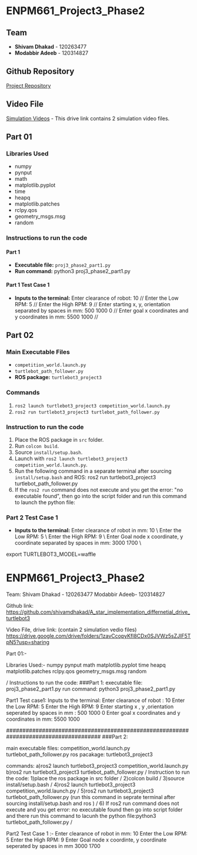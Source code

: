 # ENPM661_Project3_Phase2

## Team
- **Shivam Dhakad** - 120263477
- **Modabbir Adeeb** - 120314827

## Github Repository
[Project Repository](https://github.com/shivamdhakad/A_star_implementation_differnetial_drive_turtlebot3)

## Video File
[Simulation Videos](https://drive.google.com/drive/folders/1zavCcopyKfl8CDx0SJVWz5sZJlF5TpN5?usp=sharing) - This drive link contains 2 simulation video files.

## Part 01

### Libraries Used
- numpy
- pynput
- math
- matplotlib.pyplot
- time
- heapq
- matplotlib.patches
- rclpy.qos
- geometry_msgs.msg
- random

### Instructions to run the code

#### Part 1
- **Executable file:** `proj3_phase2_part1.py`
- **Run command:** 
python3 proj3_phase2_part1.py


#### Part 1 Test Case 1
- **Inputs to the terminal:**
Enter clearance of robot: 10 //
Enter the Low RPM: 5 //
Enter the High RPM: 9 //
Enter starting x, y, orientation separated by spaces in mm: 500 1000 0 //
Enter goal x coordinates and y coordinates in mm: 5500 1000 //


## Part 02

### Main Executable Files
- `competition_world.launch.py`
- `turtlebot_path_follower.py`
- **ROS package:** `turtlebot3_project3`

### Commands
1. `ros2 launch turtlebot3_project3 competition_world.launch.py`
2. `ros2 run turtlebot3_project3 turtlebot_path_follower.py`

### Instruction to run the code
1. Place the ROS package in `src` folder.
2. Run `colcon build`.
3. Source `install/setup.bash`.
4. Launch with `ros2 launch turtlebot3_project3 competition_world.launch.py`.
5. Run the following command in a separate terminal after sourcing `install/setup.bash` and ROS:
ros2 run turtlebot3_project3 turtlebot_path_follower.py
6. If the `ros2 run` command does not execute and you get the error: "no executable found", then go into the script folder and run this command to launch the python file:


### Part 2 Test Case 1
- **Inputs to the terminal:**
Enter clearance of robot in mm: 10 \\
Enter the Low RPM: 5 \\
Enter the High RPM: 9 \\ 
Enter Goal node x coordinate, y coordinate separated by spaces in mm: 3000 1700 \\

export TURTLEBOT3_MODEL=waffle

# ENPM661_Project3_Phase2

Team:
Shivam Dhakad - 120263477
Modabbir Adeeb- 120314827

Github link:
https://github.com/shivamdhakad/A_star_implementation_differnetial_drive_turtlebot3

Video File, drive link: (contain 2 simulation vedio files)
https://drive.google.com/drive/folders/1zavCcopyKfl8CDx0SJVWz5sZJlF5TpN5?usp=sharing

Part 01:-

Libraries Used:-
numpy
pynput
math
matplotlib.pyplot
time
heapq
matplotlib.patches
rclpy.qos
geometry_msgs.msg
random

/
Instructions to run the code:
###Part 1:
executable file: proj3_phase2_part1.py
run command: python3 proj3_phase2_part1.py

Part1 Test case1:
Inputs to the terminal:
Enter clearance of robot : 10
Enter the Low RPM: 5
Enter the High RPM: 9
Enter starting x , y ,orientation seperated by spaces in mm : 500 1000 0
Enter goal x coordinates and y coordinates in mm: 5500 1000 

#####################################################################################
###Part 2:

main executable files:
competition_world.launch.py
turtlebot_path_follower.py
ros pacakage: turtlebot3_project3

commands:
a)ros2 launch turtlebot3_project3 competition_world.launch.py
b)ros2 run turtlebot3_project3 turtlebot_path_follower.py
/
Instruction to run the code:
1)place the ros package in src folder /
2)colcon build /
3)source install/setup.bash / 
4)ros2 launch turtlebot3_project3 competition_world.launch.py /
5)ros2 run turtlebot3_project3 turtlebot_path_follower.py   (run this command in seprate terminal after sourcing install/setup.bash and ros ) /
6) If ros2 run command does not execute and you get error: no executable found then go into script folder and there run this command to lacunh the python file:python3 turtlebot_path_follower.py /

 
Part2 Test Case 1 :-
Enter clearance of robot in mm: 10
Enter the Low RPM: 5
Enter the High RPM: 9
Enter Goal node x coordinte, y coordinate seperated by spaces in mm 3000 1700



      

    
